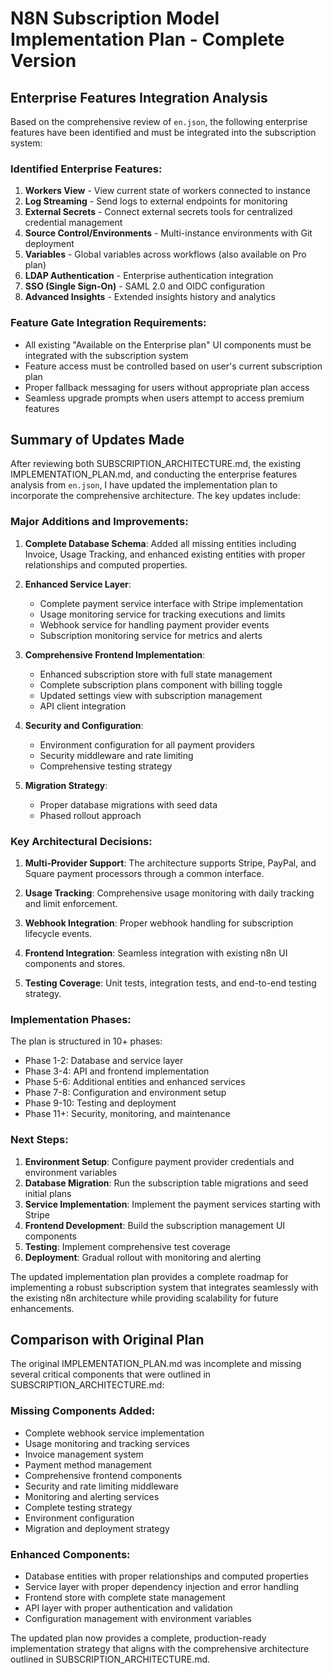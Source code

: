 # N8N Subscription Model Implementation Plan - Complete Version

## Enterprise Features Integration Analysis

Based on the comprehensive review of `en.json`, the following enterprise features have been identified and must be integrated into the subscription system:

### Identified Enterprise Features:
1. **Workers View** - View current state of workers connected to instance
2. **Log Streaming** - Send logs to external endpoints for monitoring
3. **External Secrets** - Connect external secrets tools for centralized credential management
4. **Source Control/Environments** - Multi-instance environments with Git deployment
5. **Variables** - Global variables across workflows (also available on Pro plan)
6. **LDAP Authentication** - Enterprise authentication integration
7. **SSO (Single Sign-On)** - SAML 2.0 and OIDC configuration
8. **Advanced Insights** - Extended insights history and analytics

### Feature Gate Integration Requirements:
- All existing "Available on the Enterprise plan" UI components must be integrated with the subscription system
- Feature access must be controlled based on user's current subscription plan
- Proper fallback messaging for users without appropriate plan access
- Seamless upgrade prompts when users attempt to access premium features

## Summary of Updates Made

After reviewing both SUBSCRIPTION_ARCHITECTURE.md, the existing IMPLEMENTATION_PLAN.md, and conducting the enterprise features analysis from `en.json`, I have updated the implementation plan to incorporate the comprehensive architecture. The key updates include:

### Major Additions and Improvements:

1. **Complete Database Schema**: Added all missing entities including Invoice, Usage Tracking, and enhanced existing entities with proper relationships and computed properties.

2. **Enhanced Service Layer**:
   - Complete payment service interface with Stripe implementation
   - Usage monitoring service for tracking executions and limits
   - Webhook service for handling payment provider events
   - Subscription monitoring service for metrics and alerts

3. **Comprehensive Frontend Implementation**:
   - Enhanced subscription store with full state management
   - Complete subscription plans component with billing toggle
   - Updated settings view with subscription management
   - API client integration

4. **Security and Configuration**:
   - Environment configuration for all payment providers
   - Security middleware and rate limiting
   - Comprehensive testing strategy

5. **Migration Strategy**:
   - Proper database migrations with seed data
   - Phased rollout approach

### Key Architectural Decisions:

1. **Multi-Provider Support**: The architecture supports Stripe, PayPal, and Square payment processors through a common interface.

2. **Usage Tracking**: Comprehensive usage monitoring with daily tracking and limit enforcement.

3. **Webhook Integration**: Proper webhook handling for subscription lifecycle events.

4. **Frontend Integration**: Seamless integration with existing n8n UI components and stores.

5. **Testing Coverage**: Unit tests, integration tests, and end-to-end testing strategy.

### Implementation Phases:

The plan is structured in 10+ phases:
- Phase 1-2: Database and service layer
- Phase 3-4: API and frontend implementation
- Phase 5-6: Additional entities and enhanced services
- Phase 7-8: Configuration and environment setup
- Phase 9-10: Testing and deployment
- Phase 11+: Security, monitoring, and maintenance

### Next Steps:

1. **Environment Setup**: Configure payment provider credentials and environment variables
2. **Database Migration**: Run the subscription table migrations and seed initial plans
3. **Service Implementation**: Implement the payment services starting with Stripe
4. **Frontend Development**: Build the subscription management UI components
5. **Testing**: Implement comprehensive test coverage
6. **Deployment**: Gradual rollout with monitoring and alerting

The updated implementation plan provides a complete roadmap for implementing a robust subscription system that integrates seamlessly with the existing n8n architecture while providing scalability for future enhancements.

## Comparison with Original Plan

The original IMPLEMENTATION_PLAN.md was incomplete and missing several critical components that were outlined in SUBSCRIPTION_ARCHITECTURE.md:

### Missing Components Added:
- Complete webhook service implementation
- Usage monitoring and tracking services
- Invoice management system
- Payment method management
- Comprehensive frontend components
- Security and rate limiting middleware
- Monitoring and alerting services
- Complete testing strategy
- Environment configuration
- Migration and deployment strategy

### Enhanced Components:
- Database entities with proper relationships and computed properties
- Service layer with proper dependency injection and error handling
- Frontend store with complete state management
- API layer with proper authentication and validation
- Configuration management with environment variables

The updated plan now provides a complete, production-ready implementation strategy that aligns with the comprehensive architecture outlined in SUBSCRIPTION_ARCHITECTURE.md.

